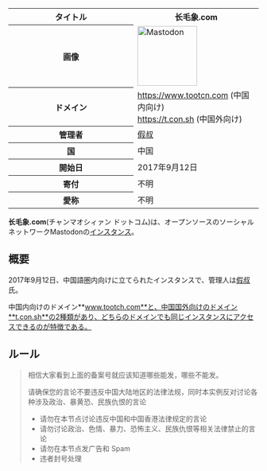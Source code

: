 <div>

<table>
<colgroup>
<col style="width: 50%" />
<col style="width: 50%" />
</colgroup>
<tbody>
<tr class="header">
<th>タイトル</th>
<th><strong>长毛象.com</strong></th>
</tr>

<tr class="odd">
<th>画像</th>
<td><a href="/%E3%83%95%E3%82%A1%E3%82%A4%E3%83%AB:Mastodon_logo.png" title="Mastodon"><img src="/images/thumb/0/00/Mastodon_logo.png/120px-Mastodon_logo.png" srcset="/images/thumb/0/00/Mastodon_logo.png/180px-Mastodon_logo.png 1.5x, /images/0/00/Mastodon_logo.png 2x" width="120" height="120" alt="Mastodon" /></a></td>
</tr>
<tr class="even">
<th scope="row">ドメイン</th>
<td><a href="https://www.tootcn.com" rel="nofollow">https://www.tootcn.com</a> (中国内向け)<br />
<a href="https://t.con.sh" rel="nofollow">https://t.con.sh</a> (中国外向け)</td>
</tr>
<tr class="odd">
<th scope="row">管理者</th>
<td><a href="https://www.tootcn.com/@a" rel="nofollow">假叔</a></td>
</tr>
<tr class="even">
<th scope="row">国</th>
<td>中国</td>
</tr>
<tr class="odd">
<th scope="row">開始日</th>
<td>2017年9月12日</td>
</tr>
<tr class="even">
<th scope="row">寄付</th>
<td>不明</td>
</tr>
<tr class="odd">
<th scope="row">愛称</th>
<td>不明</td>
</tr>
</tbody>
</table>

**长毛象.com**(チャンマオシィァン ドットコム)は、オープンソースのソーシャルネットワークMastodonの[インスタンス](/%E3%82%A4%E3%83%B3%E3%82%B9%E3%82%BF%E3%83%B3%E3%82%B9 "インスタンス")。

## 概要

2017年9月12日、中国語圏内向けに立てられたインスタンスで、管理人は<a href="https://www.tootcn.com/@a" rel="nofollow">假叔</a>氏。

中国内向けのドメイン**www.tootch.com**と、中国国外向けのドメイン**t.con.sh**の2種類があり、どちらのドメインでも同じインスタンスにアクセスできるのが特徴である。

## ルール

> 相信大家看到上面的备案号就应该知道哪些能发，哪些不能发。
>
> 请确保您的言论不要违反中国大陆地区的法律法规，同时本实例反对讨论各种涉及政治、暴黄恐、民族仇恨的言论
>
> -   请勿在本节点讨论违反中国和中国香港法律规定的言论
> -   请勿讨论政治、色情、暴力、恐怖主义、民族仇恨等相关法律禁止的言论
> -   请勿在本节点发广告和 Spam
> -   违者封号处理

</div>

